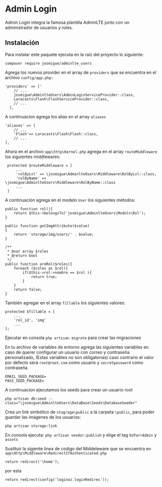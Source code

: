 Admin Login
==========
Admin Login integra la famosa plantilla AdminLTE junto con un administrador de usuarios y roles.

Instalación
--------------------
Para instalar este paquete ejecuta en la raíz del proyecto lo siguiente:

```
composer require josmigue/adminlte_users
```

Agrega los nuevos provider en el array de ```providers``` que se encuentra en el archivo ```config/app.php:```

```
'providers' => ['
    // ...
    josmigue\AdminlteUsers\AdminLoginServiceProvider::class,
    Laracasts\Flash\FlashServiceProvider::class,
    // ...
  ],
```
A continuacion agrega los alias en el array ```aliases```
```
'aliases' => [
    // ...
    'Flash'=> Laracasts\Flash\Flash::class,
    // ...
],
```

Ahora en el archivo ```app\http\Kernel.php``` agrega en el array ```routeMiddleware``` los siguientes middlewares:
```
 protected $routeMiddleware = [
     ...
     'rolByLvl' => \josmigue\AdminlteUsers\Middleware\RolByLvl::class,
     'rolByName' => \josmigue\AdminlteUsers\Middleware\RolByName::class
     ...
 ]

```

A continuación agrega en el modelo ```User``` los siguientes métodos:

```
public function rol(){
    return $this->belongsTo('josmigue\AdminlteUsers\Models\Rol');
}

public function getImgAttribute($value)
{
    return 'storage/img/users/' . $value;
}

/**
 * @var array $roles
 * @return bool
 */
public function areRol($roles){
    foreach ($roles as $rol){
        if($this->rol->nombre == $rol ){
            return true;
        }
    }
    return false;
}
``` 
También agregar en el array ```fillable``` los siguientes valores:
```
protected $fillable = [
    ...
    'rol_id', 'img'
    ...
];
```

Ejecutar en consola ```php artisan migrate``` para crear las migraciones

En tu archivo de variables de entorno agrega las siguientes variables en caso de querer configurar un usuario con correo y contraseña personalizado, (Estas variables no son obligatorias) caso contrario el valor por defecto será ```root@root.com``` como usuario y ```secretpassword``` como contraseña 


    EMAIL_SEED_PACKAGE=
    PASS_SEED_PACKAGE=

A continuacion ejecutamos los seeds para crear un usuario root 

```
php artisan db:seed --class="\josmigue\AdminlteUsers\DataBase\Seeds\DatabaseSeeder"
```

Crea un link simbólico de ```stograge\public``` a la carpeta ```\public```, para poder guardar las imágenes de los usuarios:

```
php artisan storage:link
```

En consola ejecuta: ```php artisan vendor:publish``` y elige el tag ```OzParrAdmin``` y ```assets```

Sustituir la sigiente linea de codigo del Middeleware que se encuentra en ```app\Http\Middleware\RedirectIfAuthenticated.php```

    return redirect('\home');

por esta

    return redirect(config('loginoz.loginRedirec'));

